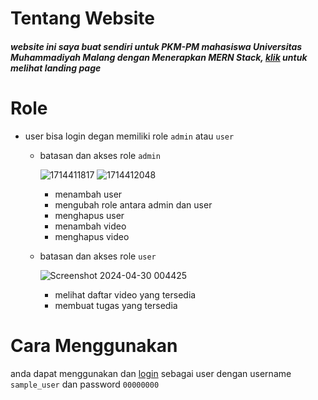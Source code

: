 # Tentang Website
<h5>website ini saya buat sendiri untuk PKM-PM mahasiswa Universitas Muhammadiyah Malang dengan Menerapkan MERN Stack, <a href="https://cryzepy.github.io/landing-page-project-course-2/">klik</a> untuk melihat landing page</h5>

# Role
- user bisa login degan memiliki role `admin` atau `user`
  - batasan dan akses role `admin`

    ![1714411817](https://github.com/cryzepy/project-course-2/assets/91277901/6231d3bc-cab3-484a-bb27-27da56c0789a)
    ![1714412048](https://github.com/cryzepy/project-course-2/assets/91277901/ac963c11-b85d-4524-b4a5-7117c449d7c9)

      - menambah user
      - mengubah role antara admin dan user
      - menghapus user
      - menambah video
      - menghapus video
  - batasan dan akses role `user`
 
      ![Screenshot 2024-04-30 004425](https://github.com/cryzepy/project-course-2/assets/91277901/bd6d76e4-e618-47bc-b82c-cd649d16e181)

      - melihat daftar video yang tersedia
      - membuat tugas yang tersedia
  
# Cara Menggunakan
anda dapat menggunakan dan <a href="https://project-course-2-cli.vercel.app/" target="_blank">login</a> sebagai user dengan username `sample_user` dan password `00000000`
